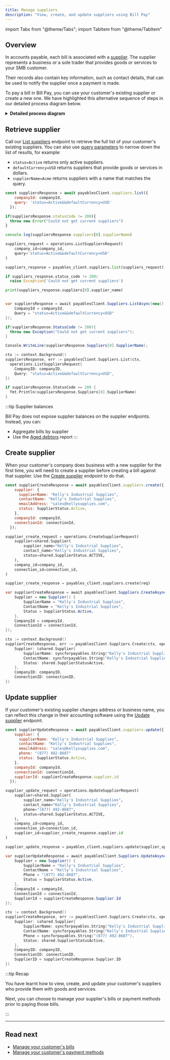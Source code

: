 ```yaml
---
title: Manage suppliers
description: "View, create, and update suppliers using Bill Pay"
---
```


import Tabs from "@theme/Tabs";
import TabItem from "@theme/TabItem"

## Overview

In accounts payable, each bill is associated with a [supplier](/sync-for-payables-api#/schemas/Supplier). The supplier represents a business or a sole trader that provides goods or services to your SMB customer. 

Their records also contain key information, such as contact details, that can be used to notify the supplier once a payment is made.

To pay a bill in Bill Pay, you can use your customer's existing supplier or create a new one. We have highlighted this alternative sequence of steps in our detailed process diagram below. 

<details>
<summary><b>Detailed process diagram</b></summary>

```mermaid

  sequenceDiagram
      participant smb as SMB customer
      participant app as Your application 
      participant codat as Codat
      participant acctg as Accounting software
      
      alt Retrieve suppliers
        app ->> codat: Requests details of existing suppliers
        codat ->> acctg: Fetches suppliers
        acctg -->> codat: Returns suppliers
        codat ->> app: Returns suppliers
        app ->> smb: Displays suppliers
        smb ->> app: Selects supplier
      else Create supplier
        smb ->> app: Provides supplier details
        app ->> codat: Creates supplier
        codat ->> acctg: Creates supplier record
      end
```

</details>

## Retrieve supplier

Call our [List suppliers](/sync-for-payables-api#/operations/list-suppliers) endpoint to retrieve the full list of your customer's existing suppliers. You can also use [query parameters](/using-the-api/querying) to narrow down the list of results, for example:

- `status=Active` returns only active suppliers.
- `defaultCurrency=USD` returns suppliers that provide goods or services in dollars.
- `supplierName=Acme` returns suppliers with a name that matches the query.

<Tabs>

<TabItem value="nodejs" label="TypeScript">

```javascript
const suppliersResponse = await payablesClient.suppliers.list({
    companyId: companyId,
    query: 'status=Active&&defaultCurrency=USD'
  });

if(suppliersResponse.statusCode != 200){
  throw new Error("Could not get current suppliers")
}

console.log(suppliersResponse.suppliers[0].supplierName)
```

</TabItem>

<TabItem value="python" label="Python">

```python
suppliers_request = operations.ListSuppliersRequest(
    company_id=company_id,
    query='status=Active&&defaultCurrency=USD'
)

suppliers_response = payables_client.suppliers.list(suppliers_request)

if suppliers_response.status_code != 200:
  raise Exception('Could not get current suppliers')

print(suppliers_response.suppliers[0].supplier_name)
```

</TabItem>

<TabItem value="csharp" label="C#">

```csharp

var suppliersResponse = await payablesClient.Suppliers.ListAsync(new() {
    CompanyId = companyId,
    Query = "status=Active&&defaultCurrency=USD"
});

if(suppliersResponse.StatusCode != 200){
  throw new Exception("Could not get current suppliers");
}

Console.WriteLine(suppliersResponse.Suppliers[0].SupplierName);
```

</TabItem>

<TabItem value="go" label="Go">

```go
ctx := context.Background()
suppliersResponse, err := payablesClient.Suppliers.List(ctx, 
  operations.ListSuppliersRequest{
    CompanyID: companyID,
    Query: "status=Active&&defaultCurrency=USD",
})

if suppliersResponse.StatusCode == 200 {
  fmt.Println(suppliersResponse.Suppliers[0].SupplierName)
}
```

</TabItem>

</Tabs>

:::tip Supplier balances

Bill Pay does not expose supplier balances on the supplier endpoints. Instead, you can:
- Aggregate bills by supplier
- Use the [Aged debtors](/sync-for-payables-api#/operations/get-aged-debtors-report) report
:::

## Create supplier

When your customer's company does business with a new supplier for the first time, you will need to create a supplier before creating a bill against that supplier. Use the [Create supplier](/sync-for-payables-api#/operations/create-supplier) endpoint to do that.

<Tabs>

<TabItem value="nodejs" label="TypeScript">

```javascript
const supplierCreateResponse = await payablesClient.suppliers.create({
    supplier: {
      supplierName: "Kelly's Industrial Supplies",
      contactName: "Kelly's Industrial Supplies",
      emailAddress: "sales@kellysupplies.com",
      status: SupplierStatus.Active,
    },
    companyId: companyId,
    connectionId: connectionId,
  });
```

</TabItem>

<TabItem value="python" label="Python">

```python
supplier_create_request = operations.CreateSupplierRequest(
    supplier=shared.Supplier(
        supplier_name="Kelly's Industrial Supplies",
        contact_name="Kelly's Industrial Supplies",
        status=shared.SupplierStatus.ACTIVE,
    ),
    company_id=company_id,
    connection_id=connection_id,
)

supplier_create_response = payables_client.suppliers.create(req)
```

</TabItem>

<TabItem value="csharp" label="C#">

```csharp
var supplierCreateResponse = await payablesClient.Suppliers.CreateAsync(new() {
    Supplier = new Supplier() {
        SupplierName = "Kelly's Industrial Supplies",
        ContactName = "Kelly's Industrial Supplies",
        Status = SupplierStatus.Active,
    },
    CompanyId = companyId,
    ConnectionId = connectionId,
});
```

</TabItem>

<TabItem value="go" label="Go">

```go
ctx := context.Background()
supplierCreateResponse, err := payablesClient.Suppliers.Create(ctx, operations.CreateSupplierRequest{
    Supplier: &shared.Supplier{
        SupplierName: syncforpayables.String("Kelly's Industrial Supplies"),
        ContactName: syncforpayables.String("Kelly's Industrial Supplies"),
        Status: shared.SupplierStatusActive,
    },
    CompanyID: companyID,
    ConnectionID: connectionID,
})
```

</TabItem>

</Tabs>

## Update supplier

If your customer's existing supplier changes address or business name, you can reflect this change in their accounting software using the [Update supplier](/sync-for-payables-api#/operations/put-supplier) endpoint.

<Tabs>

<TabItem value="nodejs" label="TypeScript">

```javascript
const supplierUpdateResponse = await payablesClient.suppliers.update({
    supplier: {
      supplierName: "Kelly's Industrial Supplies",
      contactName: "Kelly's Industrial Supplies",
      emailAddress: "sales@kellysupplies.com",
      phone: "(877) 492-8687"
      status: SupplierStatus.Active,
    },
    companyId: companyId,
    connectionId: connectionId,
    supplierId: supplierCreateResponse.supplier.id
  });
```

</TabItem>

<TabItem value="python" label="Python">

```python
supplier_update_request = operations.UpdateSupplierRequest(
    supplier=shared.Supplier(
        supplier_name="Kelly's Industrial Supplies",
        contact_name="Kelly's Industrial Supplies",
        phone="(877) 492-8687",
        status=shared.SupplierStatus.ACTIVE,
    ),
    company_id=company_id,
    connection_id=connection_id,
    supplier_id=supplier_create_response.supplier.id
)

supplier_update_response = payables_client.suppliers.update(supplier_update_request)
```

</TabItem>

<TabItem value="csharp" label="C#">

```csharp
var supplierUpdateResponse = await payablesClient.Suppliers.UpdateAsync(new() {
    Supplier = new Supplier() {
        SupplierName = "Kelly's Industrial Supplies",
        ContactName = "Kelly's Industrial Supplies",
        Phone = "(877) 492-8687",
        Status = SupplierStatus.Active,
    },
    CompanyId = companyId,
    ConnectionId = connectionId,
    SupplierId = supplierCreateResponse.Supplier.Id
});
```

</TabItem>

<TabItem value="go" label="Go">

```go
ctx := context.Background()
supplierCreateResponse, err := payablesClient.Suppliers.Create(ctx, operations.CreateSupplierRequest{
    Supplier: &shared.Supplier{
        SupplierName: syncforpayables.String("Kelly's Industrial Supplies"),
        ContactName: syncforpayables.String("Kelly's Industrial Supplies"),
        Phone = syncforpayables.String("(877) 492-8687"),
        Status: shared.SupplierStatusActive,
    },
    CompanyID: companyID,
    ConnectionID: connectionID,
    SupplierID = supplierCreateResponse.Supplier.ID
})
```

</TabItem>

</Tabs>

:::tip Recap

You have learnt how to view, create, and update your customer's suppliers who provide them with goods and services. 

Next, you can choose to manage your supplier's bills or payment methods prior to paying those bills.

:::

---
## Read next

* [Manage your customer's bills](/payables/bills)
* [Manage your customer's payment methods](/payables/mapping)
